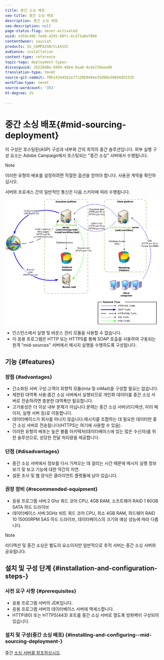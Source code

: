 ```yaml
---
title: 중간 소싱 배포
seo-title: 중간 소싱 배포
description: 중간 소싱 배포
seo-description: null
page-status-flag: never-activated
uuid: e359c486-7ee6-4295-80fc-4c371a0ef068
contentOwner: sauviat
products: SG_CAMPAIGN/CLASSIC
audience: installation
content-type: reference
topic-tags: deployment-types-
discoiquuid: 19220d8e-9494-46b4-9aa0-4c4a729aea96
translation-type: tm+mt
source-git-commit: 70b143445b2e77128b9404e35d96b39694d55335
workflow-type: tm+mt
source-wordcount: '353'
ht-degree: 2%

---
```



# 중간 소싱 배포{#mid-sourcing-deployment}

이 구성은 호스팅된(ASP) 구성과 내부화 간의 최적의 중간 솔루션입니다. 외부 실행 구성 요소는 Adobe Campaign에서 호스팅되는 &quot;중간 소싱&quot; 서버에서 수행됩니다.

>[!NOTE]
>
>이러한 유형의 배포를 설정하려면 적절한 옵션을 얻어야 합니다. 사용권 계약을 확인하십시오.

서버와 프로세스 간의 일반적인 통신은 다음 스키마에 따라 수행됩니다.

![](assets/s_ncs_install_midsourcing.png)

* 인스턴스에서 실행 및 바운스 관리 모듈을 사용할 수 없습니다.
* 이 응용 프로그램은 HTTP 또는 HTTPS를 통해 SOAP 호출을 사용하여 구동되는 원격 &quot;mid-sources&quot; 서버에서 메시지 실행을 수행하도록 구성됩니다.

## 기능 {#features}

### 장점 {#advantages}

* 간소화된 서버 구성:고객이 외향적 모듈(mta 및 inMail)을 구성할 필요는 없습니다.
* 제한된 대역폭 사용:중간 소싱 서버에서 실행되므로 개인화 데이터를 중간 소싱 서버로 전송하려면 충분한 대역폭만 필요합니다.
* 고가용성은 더 이상 내부 문제가 아닙니다.문제는 중간 소싱 서버(리디렉션, 미러 페이지, 실행 서버 등)로 이동합니다.
* 데이터베이스가 회사를 떠나지 않습니다.메시지를 조합하는 데 필요한 데이터만 중간 소싱 서버로 전송됩니다(HTTPS는 여기에 사용할 수 있음).
* 이러한 유형의 배포는 높은 볼륨 아키텍처(데이터베이스에 있는 많은 수신자)를 위한 솔루션으로, 상당한 전달 처리량을 제공합니다.

### 단점 {#disadvantages}

* 중간 소싱 서버에서 정보를 다시 가져오는 데 걸리는 시간 때문에 메시지 실행 정보 보기 및 보고 기능에 대한 약간의 지연.
* 설문 조사 및 웹 양식은 클라이언트 플랫폼에 남아 있습니다.

### 권장 장비 {#recommended-equipment}

* 응용 프로그램 서버:2 Ghz 쿼드 코어 CPU, 4GB RAM, 소프트웨어 RAID 1 80GB SATA 하드 드라이브
* 데이터베이스 서버:3GHz 비트 쿼드 코어 CPU, 최소 4GB RAM, 하드웨어 RAID 10 15000RPM SAS 하드 드라이브, 데이터베이스의 크기와 예상 성능에 따라 다릅니다.

>[!NOTE]
>
>리디렉션 및 중간 소싱은 별도의 요소이지만 일반적으로 추적 서버는 중간 소싱 서버와 공유됩니다.

## 설치 및 구성 단계 {#installation-and-configuration-steps-}

### 사전 요구 사항 {#prerequisites}

* 응용 프로그램 서버의 JDK입니다.
* 응용 프로그램 서버의 데이터베이스 서버에 액세스합니다.
* HTTP(80) 또는 HTTPS(443) 포트를 중간 소싱 서버로 열도록 방화벽이 구성되어 있습니다.

### 설치 및 구성(중간 소싱 배포) {#installing-and-configuring--mid-sourcing-deployment-}

중간 [소싱 서버를 참조하십시오](../../installation/using/mid-sourcing-server.md).
